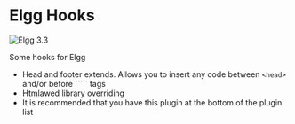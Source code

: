 Elgg Hooks
===============================
![Elgg 3.3](https://img.shields.io/badge/Elgg-3.3-orange.svg?style=flat-square)

Some hooks for Elgg

* Head and footer extends. Allows you to insert any code between ```<head>``` and/or before ```</body>`` tags
* Htmlawed library overriding
* It is recommended that you have this plugin at the bottom of the plugin list

